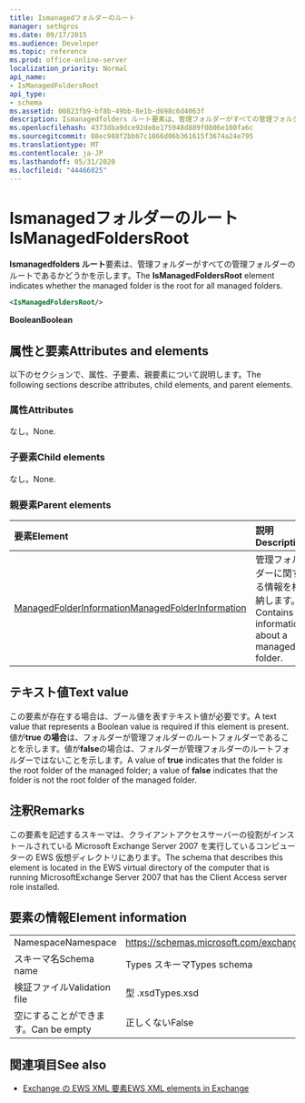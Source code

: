 ```yaml
---
title: Ismanagedフォルダーのルート
manager: sethgros
ms.date: 09/17/2015
ms.audience: Developer
ms.topic: reference
ms.prod: office-online-server
localization_priority: Normal
api_name:
- IsManagedFoldersRoot
api_type:
- schema
ms.assetid: 00823fb9-bf8b-49bb-8e1b-d698c6d4063f
description: Ismanagedfolders ルート要素は、管理フォルダーがすべての管理フォルダーのルートであるかどうかを示します。
ms.openlocfilehash: 4373dba9dce92de8e175948d889f0806e100fa6c
ms.sourcegitcommit: 88ec988f2bb67c1866d06b361615f3674a24e795
ms.translationtype: MT
ms.contentlocale: ja-JP
ms.lasthandoff: 05/31/2020
ms.locfileid: "44466025"
---
```

# <a name="ismanagedfoldersroot"></a><span data-ttu-id="5aba9-103">Ismanagedフォルダーのルート</span><span class="sxs-lookup"><span data-stu-id="5aba9-103">IsManagedFoldersRoot</span></span>

<span data-ttu-id="5aba9-104">**Ismanagedfolders ルート**要素は、管理フォルダーがすべての管理フォルダーのルートであるかどうかを示します。</span><span class="sxs-lookup"><span data-stu-id="5aba9-104">The **IsManagedFoldersRoot** element indicates whether the managed folder is the root for all managed folders.</span></span> 
  
```xml
<IsManagedFoldersRoot/>
```

 <span data-ttu-id="5aba9-105">**Boolean**</span><span class="sxs-lookup"><span data-stu-id="5aba9-105">**Boolean**</span></span>
## <a name="attributes-and-elements"></a><span data-ttu-id="5aba9-106">属性と要素</span><span class="sxs-lookup"><span data-stu-id="5aba9-106">Attributes and elements</span></span>

<span data-ttu-id="5aba9-107">以下のセクションで、属性、子要素、親要素について説明します。</span><span class="sxs-lookup"><span data-stu-id="5aba9-107">The following sections describe attributes, child elements, and parent elements.</span></span>
  
### <a name="attributes"></a><span data-ttu-id="5aba9-108">属性</span><span class="sxs-lookup"><span data-stu-id="5aba9-108">Attributes</span></span>

<span data-ttu-id="5aba9-109">なし。</span><span class="sxs-lookup"><span data-stu-id="5aba9-109">None.</span></span>
  
### <a name="child-elements"></a><span data-ttu-id="5aba9-110">子要素</span><span class="sxs-lookup"><span data-stu-id="5aba9-110">Child elements</span></span>

<span data-ttu-id="5aba9-111">なし。</span><span class="sxs-lookup"><span data-stu-id="5aba9-111">None.</span></span>
  
### <a name="parent-elements"></a><span data-ttu-id="5aba9-112">親要素</span><span class="sxs-lookup"><span data-stu-id="5aba9-112">Parent elements</span></span>

|<span data-ttu-id="5aba9-113">**要素**</span><span class="sxs-lookup"><span data-stu-id="5aba9-113">**Element**</span></span>|<span data-ttu-id="5aba9-114">**説明**</span><span class="sxs-lookup"><span data-stu-id="5aba9-114">**Description**</span></span>|
|:-----|:-----|
|[<span data-ttu-id="5aba9-115">ManagedFolderInformation</span><span class="sxs-lookup"><span data-stu-id="5aba9-115">ManagedFolderInformation</span></span>](managedfolderinformation.md) <br/> |<span data-ttu-id="5aba9-116">管理フォルダーに関する情報を格納します。</span><span class="sxs-lookup"><span data-stu-id="5aba9-116">Contains information about a managed folder.</span></span>  <br/> |
   
## <a name="text-value"></a><span data-ttu-id="5aba9-117">テキスト値</span><span class="sxs-lookup"><span data-stu-id="5aba9-117">Text value</span></span>

<span data-ttu-id="5aba9-118">この要素が存在する場合は、ブール値を表すテキスト値が必要です。</span><span class="sxs-lookup"><span data-stu-id="5aba9-118">A text value that represents a Boolean value is required if this element is present.</span></span> <span data-ttu-id="5aba9-119">値が**true の場合**は、フォルダーが管理フォルダーのルートフォルダーであることを示します。値が**false**の場合は、フォルダーが管理フォルダーのルートフォルダーではないことを示します。</span><span class="sxs-lookup"><span data-stu-id="5aba9-119">A value of **true** indicates that the folder is the root folder of the managed folder; a value of **false** indicates that the folder is not the root folder of the managed folder.</span></span> 
  
## <a name="remarks"></a><span data-ttu-id="5aba9-120">注釈</span><span class="sxs-lookup"><span data-stu-id="5aba9-120">Remarks</span></span>

<span data-ttu-id="5aba9-121">この要素を記述するスキーマは、クライアントアクセスサーバーの役割がインストールされている Microsoft Exchange Server 2007 を実行しているコンピューターの EWS 仮想ディレクトリにあります。</span><span class="sxs-lookup"><span data-stu-id="5aba9-121">The schema that describes this element is located in the EWS virtual directory of the computer that is running MicrosoftExchange Server 2007 that has the Client Access server role installed.</span></span>
  
## <a name="element-information"></a><span data-ttu-id="5aba9-122">要素の情報</span><span class="sxs-lookup"><span data-stu-id="5aba9-122">Element information</span></span>

|||
|:-----|:-----|
|<span data-ttu-id="5aba9-123">Namespace</span><span class="sxs-lookup"><span data-stu-id="5aba9-123">Namespace</span></span>  <br/> |https://schemas.microsoft.com/exchange/services/2006/types  <br/> |
|<span data-ttu-id="5aba9-124">スキーマ名</span><span class="sxs-lookup"><span data-stu-id="5aba9-124">Schema name</span></span>  <br/> |<span data-ttu-id="5aba9-125">Types スキーマ</span><span class="sxs-lookup"><span data-stu-id="5aba9-125">Types schema</span></span>  <br/> |
|<span data-ttu-id="5aba9-126">検証ファイル</span><span class="sxs-lookup"><span data-stu-id="5aba9-126">Validation file</span></span>  <br/> |<span data-ttu-id="5aba9-127">型 .xsd</span><span class="sxs-lookup"><span data-stu-id="5aba9-127">Types.xsd</span></span>  <br/> |
|<span data-ttu-id="5aba9-128">空にすることができます。</span><span class="sxs-lookup"><span data-stu-id="5aba9-128">Can be empty</span></span>  <br/> |<span data-ttu-id="5aba9-129">正しくない</span><span class="sxs-lookup"><span data-stu-id="5aba9-129">False</span></span>  <br/> |
   
## <a name="see-also"></a><span data-ttu-id="5aba9-130">関連項目</span><span class="sxs-lookup"><span data-stu-id="5aba9-130">See also</span></span>



- [<span data-ttu-id="5aba9-131">Exchange の EWS XML 要素</span><span class="sxs-lookup"><span data-stu-id="5aba9-131">EWS XML elements in Exchange</span></span>](ews-xml-elements-in-exchange.md)

